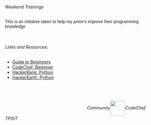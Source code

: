 ###### Weekend Trainings

<p style="font-family: Arial">This is an initiative taken to help my junior's improve their programming knowledge</p>

<br/>

###### Links and Resources:
 <p style="font-family: Arial">
 
 * <a href="https://github.com/CodeChefVIT/resources">Guide to Beginners</a>
 * <a href="https://www.codechef.com/problems/school/">CodeChef: Beginner</a>
 * <a href="https://www.hackerrank.com/domains/python">HackerRank: Python</a>
 * <a href="https://www.hackerearth.com/practice/python">HackerEarth: Python</a>
  
  </p>
  
  <br/><br/>

######  &nbsp;&emsp;&emsp;&emsp;&emsp;&emsp;&emsp;&emsp;&emsp;&emsp;&emsp;&emsp;&emsp;&emsp;&emsp;&emsp;&emsp;&emsp;&emsp;&emsp;Community<img src="https://media.giphy.com/media/1S9kD6xm4601O/giphy.gif" width='50' height='50' align="center" >CodeChef TPGIT
